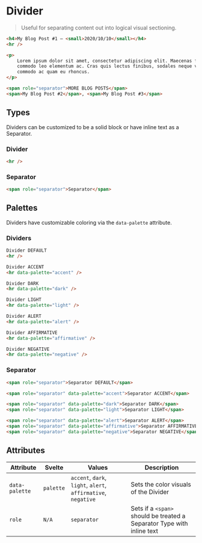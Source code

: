 # Divider

> Useful for separating content out into logical visual sectioning.

```html render
<h4>My Blog Post #1 — <small>2020/10/10</small></h4>
<hr />

<p>
    Lorem ipsum dolor sit amet, consectetur adipiscing elit. Maecenas fringilla lacinia nulla, et
    commodo leo elementum ac. Cras quis lectus finibus, sodales neque vitae, dictum risus. Donec
    commodo ac quam eu rhoncus.
</p>

<span role="separator">MORE BLOG POSTS</span>
<span>My Blog Post #2</span>, <span>My Blog Post #3</span>
```

## Types

Dividers can be customized to be a solid block or have inline text as a Separator.

### Divider

```html render
<hr />
```

### Separator

```html render
<span role="separator">Separator</span>
```

## Palettes

Dividers have customizable coloring via the `data-palette` attribute.

### Dividers

```html render
Divider DEFAULT
<hr />

Divider ACCENT
<hr data-palette="accent" />

Divider DARK
<hr data-palette="dark" />

Divider LIGHT
<hr data-palette="light" />

Divider ALERT
<hr data-palette="alert" />

Divider AFFIRMATIVE
<hr data-palette="affirmative" />

Divider NEGATIVE
<hr data-palette="negative" />
```

### Separator

```html render
<span role="separator">Separator DEFAULT</span>

<span role="separator" data-palette="accent">Separator ACCENT</span>

<span role="separator" data-palette="dark">Separator DARK</span>
<span role="separator" data-palette="light">Separator LIGHT</span>

<span role="separator" data-palette="alert">Separator ALERT</span>
<span role="separator" data-palette="affirmative">Separator AFFIRMATIVE</span>
<span role="separator" data-palette="negative">Separator NEGATIVE</span>
```

## Attributes

| Attribute      | Svelte    | Values                                                        | Description                                                            |
| -------------- | --------- | ------------------------------------------------------------- | ---------------------------------------------------------------------- |
| `data-palette` | `palette` | `accent`, `dark`, `light`, `alert`, `affirmative`, `negative` | Sets the color visuals of the Divider                                  |
| `role`         | `N/A`     | `separator`                                                   | Sets if a `<span>` should be treated a Separator Type with inline text |
